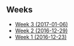 Weeks
---
- [Week 3 (2017-01-06)](weeks/week-3)
- [Week 2 (2016-12-29)](weeks/week-2)
- [Week 1 (2016-12-23)](weeks/week-1)

